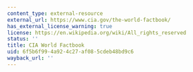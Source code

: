 ```yaml
---
content_type: external-resource
external_url: https://www.cia.gov/the-world-factbook/
has_external_license_warning: true
license: https://en.wikipedia.org/wiki/All_rights_reserved
status: ''
title: CIA World Factbook
uid: 6f5b6f99-4a92-4c27-af08-5cdeb48bd9c6
wayback_url: ''
---
```

